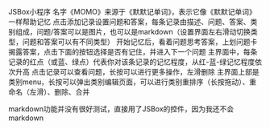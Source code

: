 JSBox小程序
名字《MOMO》来源于《默默记单词》，表示它像《默默记单词》一样帮助记忆
点击添加记录设置问题和答案，每条记录由描述、问题、答案、类别组成，问题/答案可以是图片，也可以是markdown（设置界面左右滑动切换类型，问题和答案可以有不同类型）
开始记忆后，看着问题思考答案，上划问题卡揭露答案，点击下面的按钮选择是否有记住，并进入下一个问题
主界面中，每条记录的红点（或蓝、绿点）代表你对该条记录的记忆程度，从红-蓝-绿记忆程度依次升高
点击记录可以查看问题，长按可以进行更多操作，左滑删除
主界面上部是类别menu，长按可以弹出类别编辑页面，可以进行类别重排序（长按拖动）、重命名（左滑）、删除、合并

markdown功能并没有很好测试，直接用了JSBox的控件，因为我还不会markdown